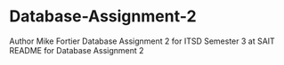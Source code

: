 # Database-Assignment-2
Author Mike Fortier
Database Assignment 2 for ITSD Semester 3 at SAIT
README for Database Assignment 2
